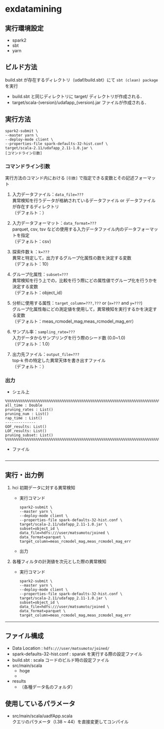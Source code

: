 # exdatamining

## 実行環境設定
* spark2
* sbt 
* yarn 

## ビルド方法
build.sbt が存在するディレクトリ（udaf/build.sbt）にて `sbt (clean) package` を実行

* build.sbt と同じディレクトリに target/ ディレクトリが作成される．
* target/scala-(version)/udafapp_(version).jar ファイルが作成される．

## 実行方法
```
spark2-submit \
--master yarn \
--deploy-mode client \
--properties-file spark-defaults-32-hist.conf \
target/scala-2.11/udafapp_2.11-1.0.jar \
[コマンドライン引数]
```

### コマンドライン引数
実行方法のコマンド内における `[引数]` で指定できる変数とその記述フォーマット
1. 入力データファイル：`data_file=???` \
    異常検知を行うデータが格納されているデータファイル or データファイルが存在するディレクトリ \
    （デフォルト：）

2. 入力データフォーマット：`data_format=???` \
    parquet, csv, tsv などの使用する入力データファイル内のデータフォーマットを指定 \
    （デフォルト：csv）

3. 探索件数 k ：`k=???` \
    異常と特定して，出力するグループ化属性の数を決定する変数 \
    （デフォルト：10）

4. グループ化属性：`subset=???` \
    異常検知を行う上での，比較を行う際にどの属性値でグループ化を行うかを決定する変数 \
    （デフォルト：object_id）
    
5. 分析に使用する属性：`target_column=???,???` or (`x=???` and `y=???`) \
    グループ化属性毎にどの測定値を使用して，異常検知を実行するかを決定する変数 \
    （デフォルト：meas_rcmodel_mag,meas_rcmodel_mag_err）

6. サンプル率：`sampling_rate=???` \
    入力データからサンプリングを行う際のシード数 (0.0~1.0) \
    （デフォルト：1.0）

7. 出力先ファイル：`output_file=???` \
    top-k 件の特定した異常天体を書き出すファイル \
    （デフォルト：）

### 出力
* シェル上
```
%%%%%%%%%%%%%%%%%%%%%%%%%%%%%%%%%%%%%%%%%%%%%%%%%%%%%%%%%%%%%%%%%%%%%%%%%%%%%%%%%%%%%%%%%%%%
all_time : Double
pruning_rates : List()
pruning_num : List()
rap_time : List()
--------------
GOF_results: List()
LOF_results: List()
pruning_subset: List()
%%%%%%%%%%%%%%%%%%%%%%%%%%%%%%%%%%%%%%%%%%%%%%%%%%%%%%%%%%%%%%%%%%%%%%%%%%%%%%%%%%%%%%%%%%%%
```

* ファイル
```

```

---

## 実行・出力例
1. hci 初期データに対する異常検知
    * 実行コマンド 
        ```
        spark2-submit \
        --master yarn \
        --deploy-mode client \
        --properties-file spark-defaults-32-hist.conf \
        target/scala-2.11/udafapp_2.11-1.0.jar \
        subset=object_id \
        data_file=hdfs:///user/matsumoto/joined \
        data_format=parquet \
        target_column=meas_rcmodel_mag,meas_rcmodel_mag_err
        ```
    * 出力

2. 各種フィルタの計測値を次元とした際の異常検知
    * 実行コマンド
        ```
        spark2-submit \
        --master yarn \
        --deploy-mode client \
        --properties-file spark-defaults-32-hist.conf \
        target/scala-2.11/udafapp_2.11-1.0.jar \
        subset=object_id \
        data_file=hdfs:///user/matsumoto/joined \
        data_format=parquet \
        target_column=meas_rcmodel_mag,meas_zcmodel_mag_err
        ```
    
---
## ファイル構成
- Data Location : `hdfs:///user/matsumoto/joined/`
- spark-defaults-32-hist.conf : sparak を実行する際の設定ファイル
- build.sbt : scala コードのビルド時の設定ファイル
- src/main/scala
    - hoge
    - 
- results
    - （各種データ名のフォルダ）

## 使用しているパラメータ
- src/main/scala/uadfApp.scala \
    クエリのパラメータ（l.38 ~ 44）を直接変更してコンパイル